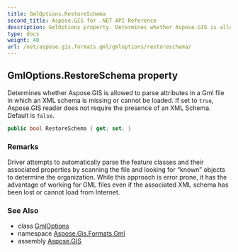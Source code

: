 ```yaml
---
title: GmlOptions.RestoreSchema
second_title: Aspose.GIS for .NET API Reference
description: GmlOptions property. Determines whether Aspose.GIS is allowed to parse attributes in a Gml file in which an XML schema is missing or cannot be loaded. If set to true Aspose.GIS reader does not require the presence of an XML Schema. Default is false.
type: docs
weight: 40
url: /net/aspose.gis.formats.gml/gmloptions/restoreschema/
---
```

## GmlOptions.RestoreSchema property

Determines whether Aspose.GIS is allowed to parse attributes in a Gml file in which an XML schema is missing or cannot be loaded. If set to `true`, Aspose.GIS reader does not require the presence of an XML Schema. Default is `false`.

```csharp
public bool RestoreSchema { get; set; }
```

### Remarks

Driver attempts to automatically parse the feature classes and their associated properties by scanning the file and looking for “known” objects to determine the organization. While this approach is error prone, it has the advantage of working for GML files even if the associated XML schema has been lost or cannot load from Internet.

### See Also

* class [GmlOptions](../)
* namespace [Aspose.Gis.Formats.Gml](../../gmloptions/)
* assembly [Aspose.GIS](../../../)



